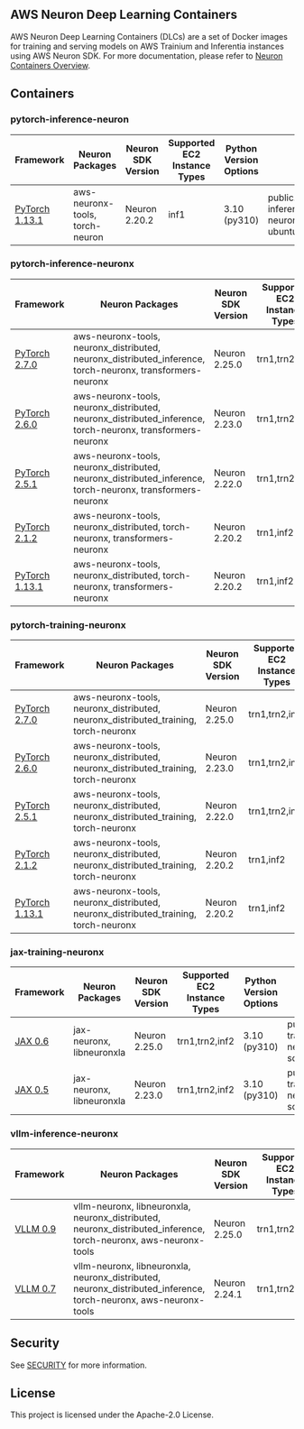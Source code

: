 ## AWS Neuron Deep Learning Containers

AWS Neuron Deep Learning Containers (DLCs) are a set of Docker images for training and serving models on AWS Trainium and Inferentia instances using AWS Neuron SDK. For more documentation, please refer to [Neuron Containers Overview](https://awsdocs-neuron.readthedocs-hosted.com/en/latest/containers/index.html).

## Containers

### pytorch-inference-neuron

| Framework                                                                                                                              | Neuron Packages                 | Neuron SDK Version | Supported EC2 Instance Types | Python Version Options | ECR Public URL                                                                           | Other Packages    |
|----------------------------------------------------------------------------------------------------------------------------------------|---------------------------------|--------------------|------------------------------|------------------------|------------------------------------------------------------------------------------------|-------------------|
| [PyTorch 1.13.1](https://github.com/aws-neuron/deep-learning-containers/blob/2.20.2/docker/pytorch/inference/1.13.1/Dockerfile.neuron) | aws-neuronx-tools, torch-neuron | Neuron 2.20.2      | inf1                         | 3.10 (py310)           | public.ecr.aws/neuron/pytorch-inference-neuron:1.13.1-neuron-py310-sdk2.20.2-ubuntu20.04 | torchserve 0.11.0 |

### pytorch-inference-neuronx

| Framework                                                                                                                               | Neuron Packages                                                             | Neuron SDK Version | Supported EC2 Instance Types | Python Version Options | ECR Public URL                                                                             | Other Packages    |
|-----------------------------------------------------------------------------------------------------------------------------------------|-----------------------------------------------------------------------------|--------------------|------------------------------|------------------------|--------------------------------------------------------------------------------------------|-------------------|
| [PyTorch 2.7.0](https://github.com/aws-neuron/deep-learning-containers/blob/2.25.0/docker/pytorch/inference/2.7.0/Dockerfile.neuronx)   | aws-neuronx-tools, neuronx_distributed, neuronx_distributed_inference, torch-neuronx, transformers-neuronx | Neuron 2.25.0     | trn1,trn2,inf2                    | 3.10 (py310)           | public.ecr.aws/neuron/pytorch-inference-neuronx:2.7.0-neuronx-py310-sdk2.25.0-ubuntu22.04  | torchserve 0.11.0 |
| [PyTorch 2.6.0](https://github.com/aws-neuron/deep-learning-containers/blob/2.23.0/docker/pytorch/inference/2.6.0/Dockerfile.neuronx)   | aws-neuronx-tools, neuronx_distributed, neuronx_distributed_inference, torch-neuronx, transformers-neuronx | Neuron 2.23.0     | trn1,trn2,inf2                    | 3.10 (py310)           | public.ecr.aws/neuron/pytorch-inference-neuronx:2.6.0-neuronx-py310-sdk2.23.0-ubuntu22.04  | torchserve 0.11.0 |
| [PyTorch 2.5.1](https://github.com/aws-neuron/deep-learning-containers/blob/2.22.0/docker/pytorch/inference/2.5.1/Dockerfile.neuronx)   | aws-neuronx-tools, neuronx_distributed, neuronx_distributed_inference, torch-neuronx, transformers-neuronx | Neuron 2.22.0     | trn1,trn2,inf2                    | 3.10 (py310)           | public.ecr.aws/neuron/pytorch-inference-neuronx:2.5.1-neuronx-py310-sdk2.22.0-ubuntu22.04  | torchserve 0.11.0 |
| [PyTorch 2.1.2](https://github.com/aws-neuron/deep-learning-containers/blob/2.20.2/docker/pytorch/inference/2.1.2/Dockerfile.neuronx)   | aws-neuronx-tools, neuronx_distributed, torch-neuronx, transformers-neuronx | Neuron 2.20.2      | trn1,inf2                    | 3.10 (py310)           | public.ecr.aws/neuron/pytorch-inference-neuronx:2.1.2-neuronx-py310-sdk2.20.2-ubuntu20.04  | torchserve 0.11.0 |
| [PyTorch 1.13.1](https://github.com/aws-neuron/deep-learning-containers/blob/2.20.2/docker/pytorch/inference/1.13.1/Dockerfile.neuronx) | aws-neuronx-tools, neuronx_distributed, torch-neuronx, transformers-neuronx | Neuron 2.20.2      | trn1,inf2                    | 3.10 (py310)           | public.ecr.aws/neuron/pytorch-inference-neuronx:1.13.1-neuronx-py310-sdk2.20.2-ubuntu20.04 | torchserve 0.11.0 |

### pytorch-training-neuronx

| Framework                                                                                                                              | Neuron Packages                                       | Neuron SDK Version | Supported EC2 Instance Types | Python Version Options | ECR Public URL                                                                            |
|----------------------------------------------------------------------------------------------------------------------------------------|-------------------------------------------------------|--------------------|------------------------------|------------------------|-------------------------------------------------------------------------------------------|
| [PyTorch 2.7.0](https://github.com/aws-neuron/deep-learning-containers/blob/2.25.0/docker/pytorch/training/2.7.0/Dockerfile.neuronx)   | aws-neuronx-tools, neuronx_distributed, neuronx_distributed_training, torch-neuronx | Neuron 2.25.0      | trn1,trn2,inf2                    | 3.10 (py310)           | public.ecr.aws/neuron/pytorch-training-neuronx:2.7.0-neuronx-py310-sdk2.25.0-ubuntu22.04  |
| [PyTorch 2.6.0](https://github.com/aws-neuron/deep-learning-containers/blob/2.23.0/docker/pytorch/training/2.6.0/Dockerfile.neuronx)   | aws-neuronx-tools, neuronx_distributed, neuronx_distributed_training, torch-neuronx | Neuron 2.23.0      | trn1,trn2,inf2                    | 3.10 (py310)           | public.ecr.aws/neuron/pytorch-training-neuronx:2.6.0-neuronx-py310-sdk2.23.0-ubuntu22.04  |
| [PyTorch 2.5.1](https://github.com/aws-neuron/deep-learning-containers/blob/2.22.0/docker/pytorch/training/2.5.1/Dockerfile.neuronx)   | aws-neuronx-tools, neuronx_distributed, neuronx_distributed_training, torch-neuronx | Neuron 2.22.0      | trn1,trn2,inf2                    | 3.10 (py310)           | public.ecr.aws/neuron/pytorch-training-neuronx:2.5.1-neuronx-py310-sdk2.22.0-ubuntu22.04  |
| [PyTorch 2.1.2](https://github.com/aws-neuron/deep-learning-containers/blob/2.20.2/docker/pytorch/training/2.1.2/Dockerfile.neuronx)   | aws-neuronx-tools, neuronx_distributed, neuronx_distributed_training, torch-neuronx | Neuron 2.20.2      | trn1,inf2                    | 3.10 (py310)           | public.ecr.aws/neuron/pytorch-training-neuronx:2.1.2-neuronx-py310-sdk2.20.2-ubuntu20.04  |
| [PyTorch 1.13.1](https://github.com/aws-neuron/deep-learning-containers/blob/2.20.2/docker/pytorch/training/1.13.1/Dockerfile.neuronx) | aws-neuronx-tools, neuronx_distributed, neuronx_distributed_training, torch-neuronx | Neuron 2.20.2      | trn1,inf2                    | 3.10 (py310)           | public.ecr.aws/neuron/pytorch-training-neuronx:1.13.1-neuronx-py310-sdk2.20.2-ubuntu20.04 |

### jax-training-neuronx

| Framework                                                                                                                              | Neuron Packages                 | Neuron SDK Version | Supported EC2 Instance Types | Python Version Options | ECR Public URL                                                                           | Other Packages    |
|----------------------------------------------------------------------------------------------------------------------------------------|---------------------------------|--------------------|------------------------------|------------------------|------------------------------------------------------------------------------------------|-------------------|
| [JAX 0.6](https://github.com/aws-neuron/deep-learning-containers/blob/2.25.0/docker/jax/training/0.6/Dockerfile.neuronx) | jax-neuronx, libneuronxla | Neuron 2.25.0      | trn1,trn2,inf2                        | 3.10 (py310)           | public.ecr.aws/neuron/jax-training-neuronx:0.6-neuronx-py310-sdk2.25.0-ubuntu22.04 | jaxlib 0.6 |
| [JAX 0.5](https://github.com/aws-neuron/deep-learning-containers/blob/2.23.0/docker/jax/training/0.5/Dockerfile.neuronx) | jax-neuronx, libneuronxla | Neuron 2.23.0      | trn1,trn2,inf2                        | 3.10 (py310)           | public.ecr.aws/neuron/jax-training-neuronx:0.5-neuronx-py310-sdk2.23.0-ubuntu22.04 | jaxlib 0.5 |

### vllm-inference-neuronx

| Framework                                                                                                                              | Neuron Packages                                       | Neuron SDK Version | Supported EC2 Instance Types | Python Version Options | ECR Public URL                                                                            |
|----------------------------------------------------------------------------------------------------------------------------------------|-------------------------------------------------------|--------------------|------------------------------|------------------------|-------------------------------------------------------------------------------------------|
| [VLLM 0.9](https://github.com/aws-neuron/deep-learning-containers/blob/2.25.0/docker/vllm/inference/0.9.1/Dockerfile.neuronx) | vllm-neuronx, libneuronxla, neuronx_distributed, neuronx_distributed_inference, torch-neuronx, aws-neuronx-tools | Neuron 2.25.0      | trn1,trn2,inf2                        | 3.10 (py310)           | public.ecr.aws/neuron/pytorch-inference-vllm-neuronx:0.9.1-neuronx-py310-sdk2.25.0-ubuntu22.04 |
| [VLLM 0.7](https://github.com/aws-neuron/deep-learning-containers/blob/2.24.1/docker/vllm/inference/0.7.2/Dockerfile.neuronx) | vllm-neuronx, libneuronxla, neuronx_distributed, neuronx_distributed_inference, torch-neuronx, aws-neuronx-tools | Neuron 2.24.1      | trn1,trn2,inf2                        | 3.10 (py310)           | public.ecr.aws/neuron/pytorch-inference-vllm-neuronx:0.7.2-neuronx-py310-sdk2.24.1-ubuntu22.04 |

## Security

See [SECURITY](SECURITY.md) for more information.

## License

This project is licensed under the Apache-2.0 License.
